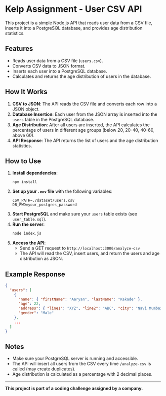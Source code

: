 # Kelp Assignment - User CSV API

This project is a simple Node.js API that reads user data from a CSV file, inserts it into a PostgreSQL database, and provides age distribution statistics.

## Features
- Reads user data from a CSV file (`users.csv`).
- Converts CSV data to JSON format.
- Inserts each user into a PostgreSQL database.
- Calculates and returns the age distribution of users in the database.

## How It Works
1. **CSV to JSON**: The API reads the CSV file and converts each row into a JSON object.
2. **Database Insertion**: Each user from the JSON array is inserted into the `users` table in the PostgreSQL database.
3. **Age Distribution**: After all users are inserted, the API calculates the percentage of users in different age groups (below 20, 20-40, 40-60, above 60).
4. **API Response**: The API returns the list of users and the age distribution statistics.

## How to Use
1. **Install dependencies**:
   ```bash
   npm install
   ```
2. **Set up your `.env` file** with the following variables:
   ```env
   CSV_PATH=./dataset/users.csv
   DB_PWD=your_postgres_password
   ```
3. **Start PostgreSQL** and make sure your `users` table exists (see `user_table.sql`).
4. **Run the server**:
   ```bash
   node index.js
   ```
5. **Access the API**:
   - Send a GET request to `http://localhost:3000/analyze-csv`
   - The API will read the CSV, insert users, and return the users and age distribution as JSON.

## Example Response
```json
{
  "users": [
    {
      "name": { "firstName": "Aaryan", "lastName": "Kakade" },
      "age": 22,
      "address": { "line1": "XYZ", "line2": "ABC", "city": "Navi Mumbai", "state": "Maharashtra" },
      "gender": "Male"
    },
    ...
  ]
}
```

## Notes
- Make sure your PostgreSQL server is running and accessible.
- The API will insert all users from the CSV every time `/analyze-csv` is called (may create duplicates).
- Age distribution is calculated as a percentage with 2 decimal places.

---

**This project is part of a coding challenge assigned by a company.**